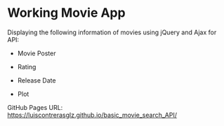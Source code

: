 # Working Movie App

Displaying the following information of movies using jQuery and Ajax for API:

- Movie Poster

- Rating

- Release Date

- Plot

GitHub Pages URL: https://luiscontrerasglz.github.io/basic_movie_search_API/


